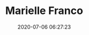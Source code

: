 ---
date: 2020-07-06 06:27:23
title: Marielle Franco
description: Placa em homenagem à Marielle Franco
category: benove
background: '#230187'
featuredImage: ../static/assets/img/benove/marielle-franco.jpg
colab55: https://www.colab55.com/@benove/tees/placa-marielle-franco
redbubble: https://www.redbubble.com/shop/ap/37466864
society6: https://society6.com/product/marielle-franco-street-sign-rio-de-janeiro_print?sku=s6-10652692p4a1v45
---